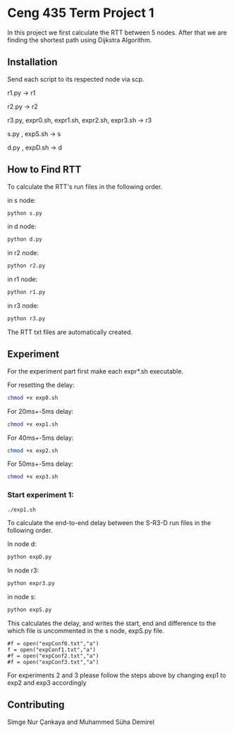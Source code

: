 # Ceng 435 Term Project 1

In this project we first calculate the RTT between 5 nodes. After that we are finding the shortest path using Dijkstra Algorithm.

## Installation
Send each script to its respected node via scp.

r1.py -> r1

r2.py -> r2

r3.py, expr0.sh, expr1.sh, expr2.sh, expr3.sh -> r3

s.py , expS.sh -> s

d.py , expD.sh -> d


## How to Find RTT

To calculate the RTT's run files in the following order.

in s node: 
```bash
python s.py
```
in d node: 
```bash
python d.py
```
in r2 node: 
```bash
python r2.py
```
in r1 node: 
```bash
python r1.py
```
in r3 node: 
```bash
python r3.py
```

The RTT txt files are automatically created.

## Experiment
For the experiment part first make each expr*.sh executable.

For resetting the delay:
```bash
chmod +x exp0.sh
```
For 20ms+-5ms delay:
```bash
chmod +x exp1.sh
```
For 40ms+-5ms delay:
```bash
chmod +x exp2.sh
```
For 50ms+-5ms delay:
```bash
chmod +x exp3.sh
```

### Start experiment 1: 
```bash
./exp1.sh
```
To calculate the end-to-end delay between the S-R3-D run files in the following order.

In node d:
```bash
python expD.py
```
In node r3: 
```bash
python expr3.py
```
in node s: 
```bash
python expS.py
```
This calculates the delay, and writes the start, end and difference to the which file is uncommented in the s node, expS.py file.
```
#f = open("expConf0.txt","a")
f = open("expConf1.txt","a")
#f = open("expConf2.txt","a")
#f = open("expConf3.txt","a")
```

For experiments 2 and 3 please follow the steps above by changing exp1 to exp2 and exp3 accordingly
## Contributing
Simge Nur Çankaya and Muhammed Süha Demirel
